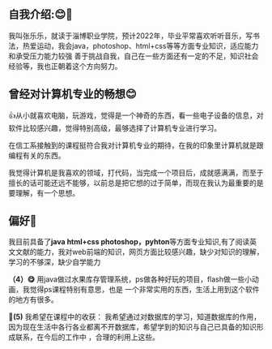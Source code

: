 ## 自我介绍::blush::pig_nose:
我叫张乐乐，就读于淄博职业学院，预计2022年，毕业平常喜欢听听音乐，写书法，热爱运动，我会java，photoshop、html+css等等方面专业知识，适应能力和承受压力能力较强
善于挑战自我，自己在一些方面还有一定的不足，知识社会经验等，我也正朝着这个方向努力。

## 曾经对计算机专业的畅想:blush:
  :+1:从小就喜欢电脑，玩游戏，觉得是一个神奇的东西，看一些电子设备的信息，对软件比较感兴趣，觉得特别高级，最够选择了计算机专业进行学习。
  
  在信工系接触到的课程挺符合我对计算机专业的期待，在我的印象里计算机就是跟编程有关的东西。
  
  我觉得计算机是我喜欢的领域，打代码，当完成一个项目后，成就感满满，而至于擅长的话可能还远不能够，以前总是把它想的过于简单，而现在我认为最重要的是要理解，有一个思想。
  
  ## 偏好:herb:
  我目前具备了**java html+css photoshop，pyhton**等方面专业知识,有了阅读英文文献的能力，我对web前端的知识，网页方面比较感兴趣，缺少对知识的理解，学习的不够深，缺少自学能力

**（4）:yum:** 用java做过水果库存管理系统，ps做各种好玩的项目，flash做一些小动画，我觉得ps课程特别有意思，也是
  一个非常实用的东西，生活上用到这个软件的地方有很多。


:bear:**(5)** 我希望在课程中的收获： 我希望通过对数据库的学习，知道数据库的作用，因为现在生活中各行各业都离不开数据库，希望学到的知识与自己已具备的知识形成联系，在今后的工作中
，合理的利用上这些。
